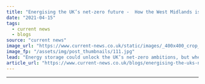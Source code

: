 ```yaml
---
title: "Energising the UK’s net-zero future -  How the West Midlands is storing opportunities for energy investment"
date: "2021-04-15"
tags: 
  - current news
  - blogs
source: "current news"
image_url: "https://www.current-news.co.uk/static/images/_400x400_crop_center-center/Coventry-City-Centre-credit-Si-Chun-Lam-林詩雋-Wikimedia.jpg"
image_fp: "/assets/img/post_thumbnails/111.jpg"
lead: "Energy storage could unlock the UK’s net-zero ambitions, but where do the opportunities for investment lie? Adam Titchen, industry lead at the West Midlands Growth Company outlines what the West Midlands has in store for the sector."
article_url: "https://www.current-news.co.uk/blogs/energising-the-uks-net-zero-future-how-the-west-midlands-is-storing-opportunities-for-energy-investment?utm_source=rss-feeds&utm_medium=rss&utm_campaign=rss"
---
```


---
